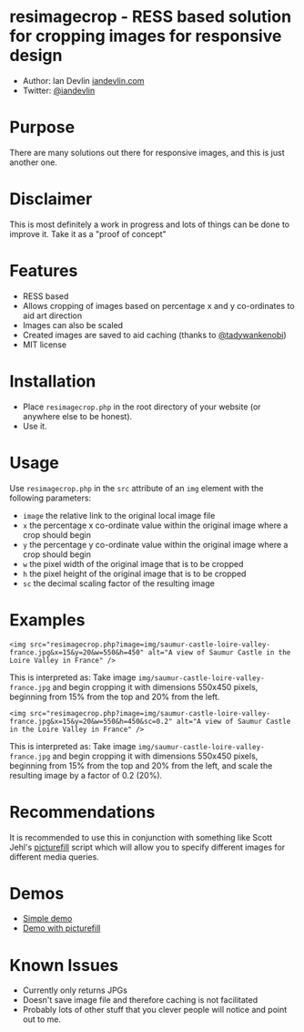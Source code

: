 resimagecrop - RESS based solution for cropping images for responsive design
===================================================
- Author: Ian Devlin [iandevlin.com](http://iandevlin.com)
- Twitter: [@iandevlin](http://twitter.com/iandevlin)

Purpose
=======

There are many solutions out there for responsive images, and this is just another one.

Disclaimer
==========

This is most definitely a work in progress and lots of things can be done to improve it. Take it as a "proof of concept"

Features
========

- RESS based
- Allows cropping of images based on percentage x and y co-ordinates to aid art direction
- Images can also be scaled
- Created images are saved to aid caching (thanks to [@tadywankenobi](http://twitter.com/tadywankenobi))
- MIT license

Installation
=============

- Place `resimagecrop.php` in the root directory of your website (or anywhere else to be honest).
- Use it.

Usage
=====

Use `resimagecrop.php` in the `src` attribute of an `img` element with the following parameters:

- `image` the relative link to the original local image file
- `x` the percentage x co-ordinate value within the original image where a crop should begin
- `y` the percentage y co-ordinate value within the original image where a crop should begin
- `w` the pixel width of the original image that is to be cropped
- `h` the pixel height of the original image that is to be cropped
- `sc` the decimal scaling factor of the resulting image

Examples
========

`<img src="resimagecrop.php?image=img/saumur-castle-loire-valley-france.jpg&x=15&y=20&w=550&h=450" alt="A view of Saumur Castle in the Loire Valley in France" />`

This is interpreted as:
Take image `img/saumur-castle-loire-valley-france.jpg` and begin cropping it with dimensions 550x450 pixels, beginning from 15% from the top and 20% from the left.

`<img src="resimagecrop.php?image=img/saumur-castle-loire-valley-france.jpg&x=15&y=20&w=550&h=450&sc=0.2" alt="A view of Saumur Castle in the Loire Valley in France" />`

This is interpreted as:
Take image `img/saumur-castle-loire-valley-france.jpg` and begin cropping it with dimensions 550x450 pixels, beginning from 15% from the top and 20% from the left, and scale the resulting image by a factor of 0.2 (20%).

Recommendations
=============

It is recommended to use this in conjunction with something like Scott Jehl's <a href="https://github.com/scottjehl/picturefill">picturefill</a> script which will allow you to specify different images for different media queries.

Demos
=============

- <a href="http://iandevlin.com/resimagecrop/">Simple demo</a>
- <a href="http://iandevlin.com/resimagecrop/picturefill.html">Demo with picturefill</a>

Known Issues
=============
- Currently only returns JPGs
- Doesn't save image file and therefore caching is not facilitated
- Probably lots of other stuff that you clever people will notice and point out to me.
